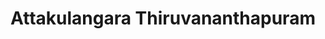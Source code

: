 ---
title: Attakulangara Thiruvananthapuram
url: /attakulangara-thiruvananthapuram/
latitude: 8.48
longitude: 76.948
---